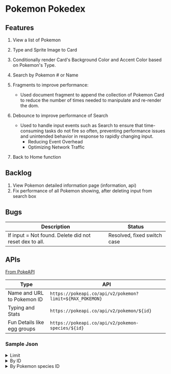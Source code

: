 # Pokemon Pokedex

## Features

1. View a list of Pokemon
2. Type and Sprite Image to Card
3. Conditionally render Card's Background Color and Accent Color based on Pokemon's Type.
4. Search by Pokemon # or Name
5. Fragments to improve performance:

   - Used document fragment to append the collection of Pokemon Card to reduce the number of times needed to manipulate and re-render the dom.

6. Debounce to improve performance of Search
   - Used to handle input events such as Search to ensure that time-consuming tasks do not fire so often, preventing performance issues and unintended behavior in response to rapidly changing input.
     - Reducing Event Overhead
     - Optimizing Network Traffic
7. Back to Home function

## Backlog

1. View Pokemon detailed information page (information, api)
2. Fix performance of all Pokemon showing, after deleting input from search box

## Bugs

| Description                                            | Status                      |
| ------------------------------------------------------ | --------------------------- |
| If input = Not found. Delete did not reset dex to all. | Resolved, fixed switch case |

## APIs

[From PokeAPI](https://pokeapi.co/)

| Type                        | API                                                      |
| --------------------------- | -------------------------------------------------------- |
| Name and URL to Pokemon ID  | `https://pokeapi.co/api/v2/pokemon?limit=${MAX_POKEMON}` |
| Typing and Stats            | `https://pokeapi.co/api/v2/pokemon/${id}`                |
| Fun Details like egg groups | `https://pokeapi.co/api/v2/pokemon-species/${id}`        |

### Sample Json

<details>
<summary>Limit</summary>

```
{
"count": 1292,
"next": "https://pokeapi.co/api/v2/pokemon?offset=10&limit=10",
"previous": null,
"results": [
{
"name": "bulbasaur",
"url": "https://pokeapi.co/api/v2/pokemon/1/"
},
{
"name": "ivysaur",
"url": "https://pokeapi.co/api/v2/pokemon/2/"
},
{
"name": "venusaur",
"url": "https://pokeapi.co/api/v2/pokemon/3/"
},
]}
```

</details>

<details>
<summary>By ID</summary>

```
{
"abilities": [{
    "ability": {
        "name": "overgrow",
        "url": "https://pokeapi.co/api/v2/ability/65/"
        },
        "is_hidden": false,
        "slot": 1
        },
    ],
"base_experience": 142,
"height": 10,
"id": 2,
"location_area_encounters": "https://pokeapi.co/api/v2/pokemon/2/encounters",
"moves": [{
    "move": {
        "name": "leech-seed",
        "url": "https://pokeapi.co/api/v2/move/73/"
        },
    "version_group_details": [
        {
        "level_learned_at": 7,
        "move_learn_method": {
        "name": "level-up", || "egg" || "machine" || "tutor"
        "url": "https://pokeapi.co/api/v2/move-learn-method/1/"
        }},],}
    ],
"name": "ivysaur",
"order": 2,
"sprites": {},
"stats": [
    {
        "base_stat": 60,
        "effort": 0,
        "stat": {
        "name": "hp",
        "url": "https://pokeapi.co/api/v2/stat/1/"
        }
    },
    ],
"types": [
    {
        "slot": 1,
        "type": {
        "name": "grass",
        "url": "https://pokeapi.co/api/v2/type/12/" }
    },
    {
        "slot": 2,
        "type": {
        "name": "poison",
        "url": "https://pokeapi.co/api/v2/type/4/"}
    }
    ],
"weight": 130
}
```

</details>

<details>
<summary>By Pokemon species ID</summary>

```
{
"base_happiness": 50,
"capture_rate": 45,
"egg_groups": [
    {
        "name": "monster",
        "url": "https://pokeapi.co/api/v2/egg-group/1/"
    },
    {
        "name": "plant",
        "url": "https://pokeapi.co/api/v2/egg-group/7/"
    }],
"evolution_chain": {
    "url": "https://pokeapi.co/api/v2/evolution-chain/1/"
    },
"evolves_from_species": {},
"flavor_text_entries": [
    {
        "flavor_text": "When the bulb on\nits back grows\nlarge, it appears\fto lose the\nability to stand\non its hind legs.",
        "language": {
            "name": "en",
            "url": "https://pokeapi.co/api/v2/language/9/"
    },
        "version": {
            "name": "red",
            "url": "https://pokeapi.co/api/v2/version/1/"
    }},
    {
        "flavor_text": "When the bulb on its back grows large, it\nappears to lose the ability to stand on\nits hind legs.",
        "language": {
            "name": "en",
            "url": "https://pokeapi.co/api/v2/language/9/"
    },
        "version": {
            "name": "leafgreen",
            "url": "https://pokeapi.co/api/v2/version/11/"
    }},
    {
        "flavor_text": "If the bud on its back starts to\nsmell sweet, it is evidence that\nthe large flower will soon bloom.",
        "language": {
            "name": "en",
            "url": "https://pokeapi.co/api/v2/language/9/"
    },
        "version": {
            "name": "soulsilver",
            "url": "https://pokeapi.co/api/v2/version/16/"
    }},
    {
        "flavor_text": "When the bud on its back starts\nswelling, a sweet aroma wafts to\nindicate the flower’s coming bloom.",
        "language": {
            "name": "en",
            "url": "https://pokeapi.co/api/v2/language/9/"
    },
        "version": {
            "name": "white-2",
            "url": "https://pokeapi.co/api/v2/version/22/"
    }},
    ],
"form_descriptions": [],
"forms_switchable": false,
"gender_rate": 1 (female leads, by 1/8),
"growth_rate": {
    "name": "medium-slow",
    "url": "https://pokeapi.co/api/v2/growth-rate/4/"
    },
"habitat": {
    "name": "grassland",
    "url": "https://pokeapi.co/api/v2/pokemon-habitat/3/"
    },
"has_gender_differences": false,
"hatch_counter": 20,
"id": 2,
"is_baby": false,
"is_legendary": false,
"is_mythical": false,
"name": "bulbasaur",
"order": 1,
"shape": {
    "name": "quadruped",
    "url": "https://pokeapi.co/api/v2/pokemon-shape/8/"
    },
"varieties": []
}

```

</details>
